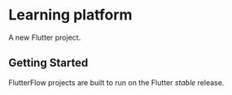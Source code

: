 # Learning platform

A new Flutter project.

## Getting Started

FlutterFlow projects are built to run on the Flutter _stable_ release.

